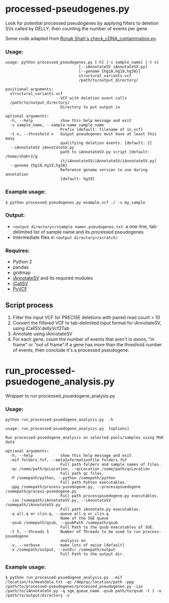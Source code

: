 # processed-pseudogenes.py

Look for potential processed pseudogenes by applying filters to deletion SVs called by DELLY, then counting the number of events per gene.

Some code adapted from [Ronak Shah's check_cDNA_contamination.py](https://github.com/rhshah/Miscellaneous/blob/master/check_cDNA_contamination.py).


### Usage:
```
usage: python processed_pseudogenes.py [-h] [-s sample_name] [-t n]
                                [--iAnnotateSV iAnnotateSV.py]
                                [--genome {hg18,hg19,hg38}]
                                structural_variants.vcf
                                /path/to/output_directory/

positional arguments:
  structural_variants.vcf
                        VCF with deletion event calls
  /path/to/output_directory/
                        Directory to put output in

optional arguments:
  -h, --help            show this help message and exit
  -s sample_name, --sample-name sample_name
                        Prefix [default: filename of in_vcf]
  -t n, --threshold n   Output pseudogenes must have at least this many
                        qualifying deletion events. [default: 2]
  --iAnnotateSV iAnnotateSV.py
                        path to iAnnotateSV.py script [default: /home/shahr2/g
                        it/iAnnotateSV/iAnnotateSV/iAnnotateSV.py]
  --genome {hg18,hg19,hg38}
                        Reference genome version to use during annotation
                        [default: hg19]
```


### Example usage:
```
$ python processed_pseudogenes.py example.vcf ./ -s my_sample
```


### Output:
- `<output directory>/<sample name>.pseudogenes.txt`: a one-line, tab-delimited list of sample name and its processed pseudogenes
- Intermediate files in `<output directory>/scratch/`


### Requires:
- Python 2
- pandas
- gridmap
- [iAnnotateSV](https://github.com/rhshah/iAnnotateSV) and its required modules
- [iCallSV](https://github.com/rhshah/iCallSV)
- [PyVCF](https://github.com/jamescasbon/PyVCF)

## Script process

1. Filter the input VCF for PRECISE deletions with paired read count > 10
2. Convert the filtered VCF to tab-delimited input format for iAnnotateSV, using iCallSV.dellyVcf2Tab
3. Annotate using iAnnotateSV
4. For each gene, count the number of events that aren't in exons, "in frame" or "out of frame".If a gene has more than the threshold number of events, then conclude it's a processed pseudogene.

# run_processed-psuedogene_analysis.py 

Wrapper to run processed_psuedogene_analysis.py 

### Usage:
```
python run_processed-psuedogene_analysis.py  -h

usage: run_processed-psuedogene_analysis.py  [options]

Run processed-psuedogene_analysis on selected pools/samples using MSK data

optional arguments:
  -h, --help            show this help message and exit
  -mif folders.fof, --metaInformationFile folders.fof
                        Full path folders and sample names of files.
  -qc /some/path/qcLocation, --qcLocation /some/path/qcLocation
                        Full path qc files.
  -P /somepath/python, --python /somepath/python
                        Full path Pyhton executables.
  -ppg /somepath/process-pusedogene.py, --processpsuedogene /somepath/process-pusedogene.py
                        Full path processpsuedogene.py executables.
  -ias /somepath/iAnnotateSV.py, --iAnnotateSV /somepath/iAnnotateSV.py
                        Full path iAnnotate.py executables.
  -q all.q or clin.q, --queue all.q or clin.q
                        Name of the SGE queue
  -qsub /somepath/qsub, --qsubPath /somepath/qsub
                        Full Path to the qsub executables of SGE.
  -t 5, --threads 5     Number of Threads to be used to run process-psuedogene
                        analysis on
  -v, --verbose         make lots of noise [default]
  -o /somepath/output, --outDir /somepath/output
                        Full Path to the output dir.
```

### Example usage:
```
$ python run_processed-psuedogene_analysis.py  -mif /location/to/meatdata.txt -qc /dmp/qc/location/path -ppg /path/to/processed-pseudogenes/processed_pseudogenes.py -ias /path/to/iAnnotateSV.py -q sge_queue_name -qsub path/to/qsub -t 1 -o /path/to/output/directory -v 
```